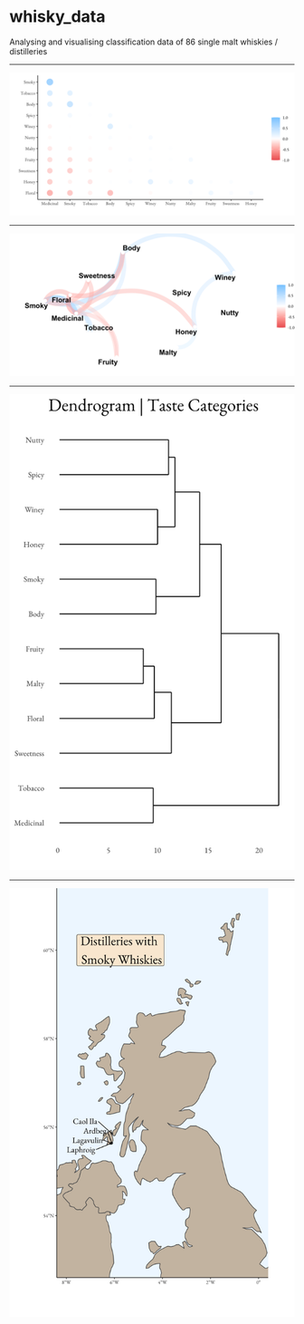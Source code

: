 # whisky_data

Analysing and visualising classification data of 86 single malt whiskies / distilleries

___

![](corr_plot.png)

___

![](network_plot.png)

___

![](dendrogram_taste.png)

___

![](smoky_distilleries.png)